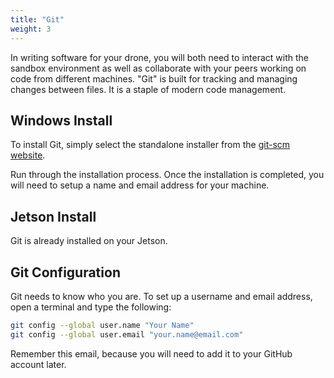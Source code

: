 ```yaml
---
title: "Git"
weight: 3
---
```


In writing software for your drone, you will both need to interact with the sandbox
environment as well as collaborate with your peers working on code from different
machines. "Git" is built for tracking and managing changes between files. It is a staple
of modern code management.

## Windows Install

To install Git, simply select the standalone installer from the
[git-scm website](https://git-scm.com/download/win).

Run through the installation process. Once the installation is completed, you will need
to setup a name and email address for your machine.

## Jetson Install

Git is already installed on your Jetson.

## Git Configuration

Git needs to know who you are. To set up a username and email address, open a terminal
and type the following:

<!-- cSpell:disable -->

```bash
git config --global user.name "Your Name"
git config --global user.email "your.name@email.com"
```

<!-- cSpell:enable -->

Remember this email, because you will need to add it to your GitHub account later.
